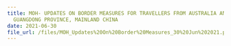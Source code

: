 ```yaml
---
title: MOH- UPDATES ON BORDER MEASURES FOR TRAVELLERS FROM AUSTRALIA AND
  GUANGDONG PROVINCE, MAINLAND CHINA
date: 2021-06-30
file_url: /files/MOH_Updates%20On%20Border%20Measures_30%20Jun%202021.pdf
---
```

